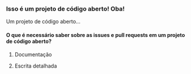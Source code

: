 ### Isso é um projeto de código aberto! Oba!

Um projeto de código aberto...

#### O que é necessário saber sobre as issues e pull requests em um projeto de código aberto?

1. Documentação

2. Escrita detalhada